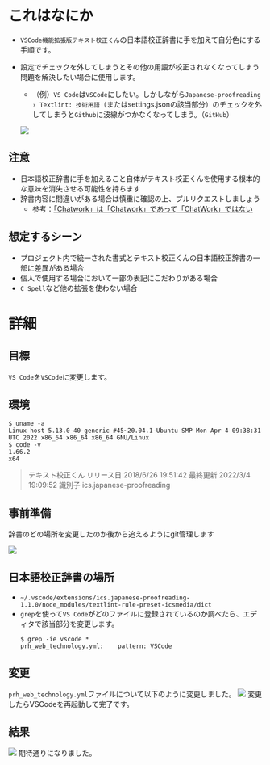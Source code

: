 
# これはなにか
- `VSCode機能拡張版テキスト校正くん`の日本語校正辞書に手を加えて自分色にする手順です。
- 設定でチェックを外してしまうとその他の用語が校正されなくなってしまう問題を解決したい場合に使用します。
  - （例）`VS Code`は`VSCode`にしたい。しかしながら`Japanese-proofreading › Textlint: 技術用語`（またはsettings.jsonの該当部分）のチェックを外してしまうと`Github`に波線がつかなくなってしまう。（`GitHub`）

  ![](https://storage.googleapis.com/zenn-user-upload/0d2065cbdae2-20220503.png)
		
## 注意
- 日本語校正辞書に手を加えること自体がテキスト校正くんを使用する根本的な意味を消失させる可能性を持ちます
- 辞書内容に間違いがある場合は慎重に確認の上、プルリクエストしましょう
  - 参考：[「Chatwork」は「Chatwork」であって「ChatWork」ではない ](https://note.com/dafujii/n/n1327a0490799)
## 想定するシーン
- プロジェクト内で統一された書式とテキスト校正くんの日本語校正辞書の一部に差異がある場合
- 個人で使用する場合において一部の表記にこだわりがある場合
- `C Spell`など他の拡張を使わない場合



# 詳細
## 目標
`VS Code`を`VSCode`に変更します。
## 環境
```log
$ uname -a
Linux host 5.13.0-40-generic #45~20.04.1-Ubuntu SMP Mon Apr 4 09:38:31 UTC 2022 x86_64 x86_64 x86_64 GNU/Linux
$ code -v
1.66.2
x64
```
>  テキスト校正くん
リリース日
2018/6/26 19:51:42
最終更新
2022/3/4 19:09:52
識別子
ics.japanese-proofreading

## 事前準備
辞書のどの場所を変更したのか後から追えるようにgit管理します

![](https://storage.googleapis.com/zenn-user-upload/becada58ec15-20220503.png)
## 日本語校正辞書の場所
- `~/.vscode/extensions/ics.japanese-proofreading-1.1.0/node_modules/textlint-rule-preset-icsmedia/dict`
- `grep`を使って`VS Code`がどのファイルに登録されているのか調べたら、エディタで該当部分を変更します。
  ```log
  $ grep -ie vscode *
  prh_web_technology.yml:    pattern: VSCode
  ```
## 変更
`prh_web_technology.yml`ファイルについて以下のように変更しました。
![](https://storage.googleapis.com/zenn-user-upload/d7fd82fb0628-20220503.png)
変更したらVSCodeを再起動して完了です。

## 結果
![](https://storage.googleapis.com/zenn-user-upload/12282ba33dd4-20220503.png)
期待通りになりました。